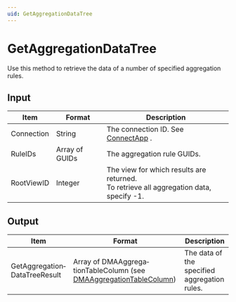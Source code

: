```yaml
---
uid: GetAggregationDataTree
---
```


# GetAggregationDataTree

Use this method to retrieve the data of a number of specified aggregation rules.

## Input

| Item       | Format         | Description                                                                                |
|------------|----------------|--------------------------------------------------------------------------------------------|
| Connection | String         | The connection ID. See [ConnectApp](xref:ConnectApp) .                                       |
| RuleIDs    | Array of GUIDs | The aggregation rule GUIDs.                                                                |
| RootViewID | Integer        | The view for which results are returned.<br> To retrieve all aggregation data, specify -1. |

## Output

| Item                          | Format                                                                                                                       | Description                                  |
|-------------------------------|------------------------------------------------------------------------------------------------------------------------------|----------------------------------------------|
| GetAggregation­DataTreeResult | Array of DMAAggrega­tionTableColumn (see [DMAAggregationTableColumn](xref:DMAAggregationTableColumn)) | The data of the specified aggregation rules. |
